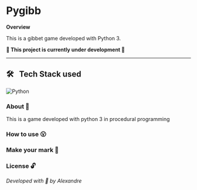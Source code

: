 # Pygibb

**Overview**

This is a gibbet game developed with Python 3.

**:construction: This project is currently under development :construction:**

---

## 🛠 &nbsp; Tech Stack used 
![Python](https://img.shields.io/badge/-Python-05122A?style=flat&logo=python)&nbsp;

### About :book:
This is a game developed with python 3 in procedural programming

### How to use :open_mouth:

### Make your mark :triangular_flag_on_post:      

### License :unlock:


*Developed with :purple_heart: by Alexandre*  
